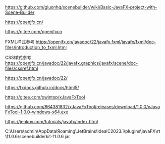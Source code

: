 https://github.com/gluonhq/scenebuilder/wiki/Basic-JavaFX-project-with-Scene-Builder

https://openjfx.cn/

https://gitee.com/openjfxcn

FXML样式参考 https://openjfx.cn/javadoc/22/javafx.fxml/javafx/fxml/doc-files/introduction_to_fxml.html

CSS样式参考 https://openjfx.cn/javadoc/22/javafx.graphics/javafx/scene/doc-files/cssref.html

https://openjfx.cn/javadoc/22/

https://fxdocs.github.io/docs/html5/

https://gitee.com/xwintop/xJavaFxTool

https://github.com/864381832/xJavaFxTool/releases/download/1.0.0/xJavaFxTool-1.0.0-windows-x64.exe

https://jenkov.com/tutorials/javafx/index.html



C:\Users\admin\AppData\Roaming\JetBrains\IdeaIC2023.1\plugins\javaFX\rt\11.0.6\scenebuilderkit-11.0.6.jar
